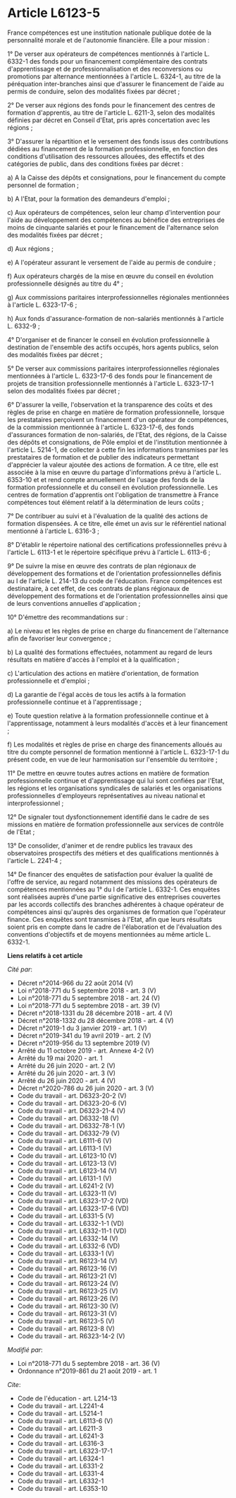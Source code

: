# Article L6123-5

France compétences est une institution nationale publique dotée de la personnalité morale et de l'autonomie financière. Elle
a pour mission :

1° De verser aux opérateurs de compétences mentionnés à l'article L. 6332-1 des fonds pour un financement complémentaire des
contrats d'apprentissage et de professionnalisation et des reconversions ou promotions par alternance mentionnées à l'article
L. 6324-1, au titre de la péréquation inter-branches ainsi que d'assurer le financement de l'aide au permis de conduire,
selon des modalités fixées par décret ;

2° De verser aux régions des fonds pour le financement des centres de formation d'apprentis, au titre de l'article L. 6211-3,
selon des modalités définies par décret en Conseil d'Etat, pris après concertation avec les régions ;

3° D'assurer la répartition et le versement des fonds issus des contributions dédiées au financement de la formation
professionnelle, en fonction des conditions d'utilisation des ressources allouées, des effectifs et des catégories de public,
dans des conditions fixées par décret :

a) A la Caisse des dépôts et consignations, pour le financement du compte personnel de formation ;

b) A l'Etat, pour la formation des demandeurs d'emploi ;

c) Aux opérateurs de compétences, selon leur champ d'intervention pour l'aide au développement des compétences au bénéfice
des entreprises de moins de cinquante salariés et pour le financement de l'alternance selon des modalités fixées par décret ;

d) Aux régions ;

e) A l'opérateur assurant le versement de l'aide au permis de conduire ;

f) Aux opérateurs chargés de la mise en œuvre du conseil en évolution professionnelle désignés au titre du 4° ;

g) Aux commissions paritaires interprofessionnelles régionales mentionnées à l'article L. 6323-17-6 ;

h) Aux fonds d'assurance-formation de non-salariés mentionnés à l'article L. 6332-9 ;

4° D'organiser et de financer le conseil en évolution professionnelle à destination de l'ensemble des actifs occupés, hors
agents publics, selon des modalités fixées par décret ;

5° De verser aux commissions paritaires interprofessionnelles régionales mentionnées à l'article L. 6323-17-6 des fonds pour
le financement de projets de transition professionnelle mentionnés à l'article L. 6323-17-1 selon des modalités fixées par
décret ;

6° D'assurer la veille, l'observation et la transparence des coûts et des règles de prise en charge en matière de formation
professionnelle, lorsque les prestataires perçoivent un financement d'un opérateur de compétences, de la commission
mentionnée à l'article L. 6323-17-6, des fonds d'assurances formation de non-salariés, de l'Etat, des régions, de la Caisse
des dépôts et consignations, de Pôle emploi et de l'institution mentionnée à l'article L. 5214-1, de collecter à cette fin
les informations transmises par les prestataires de formation et de publier des indicateurs permettant d'apprécier la valeur
ajoutée des actions de formation. A ce titre, elle est associée à la mise en œuvre du partage d'informations prévu à
l'article L. 6353-10 et et rend compte annuellement de l'usage des fonds de la formation professionnelle et du conseil en
évolution professionnelle. Les centres de formation d'apprentis ont l'obligation de transmettre à France compétences tout
élément relatif à la détermination de leurs coûts ;

7° De contribuer au suivi et à l'évaluation de la qualité des actions de formation dispensées. A ce titre, elle émet un avis
sur le référentiel national mentionné à l'article L. 6316-3 ;

8° D'établir le répertoire national des certifications professionnelles prévu à l'article L. 6113-1 et le répertoire
spécifique prévu à l'article L. 6113-6 ;

9° De suivre la mise en œuvre des contrats de plan régionaux de développement des formations et de l'orientation
professionnelles définis au I de l'article L. 214-13 du code de l'éducation. France compétences est destinataire, à cet
effet, de ces contrats de plans régionaux de développement des formations et de l'orientation professionnelles ainsi que de
leurs conventions annuelles d'application ;

10° D'émettre des recommandations sur :

a) Le niveau et les règles de prise en charge du financement de l'alternance afin de favoriser leur convergence ;

b) La qualité des formations effectuées, notamment au regard de leurs résultats en matière d'accès à l'emploi et à la
qualification ;

c) L'articulation des actions en matière d'orientation, de formation professionnelle et d'emploi ;

d) La garantie de l'égal accès de tous les actifs à la formation professionnelle continue et à l'apprentissage ;

e) Toute question relative à la formation professionnelle continue et à l'apprentissage, notamment à leurs modalités d'accès
et à leur financement ;

f) Les modalités et règles de prise en charge des financements alloués au titre du compte personnel de formation mentionné à
l'article L. 6323-17-1 du présent code, en vue de leur harmonisation sur l'ensemble du territoire ;

11° De mettre en œuvre toutes autres actions en matière de formation professionnelle continue et d'apprentissage qui lui sont
confiées par l'Etat, les régions et les organisations syndicales de salariés et les organisations professionnelles
d'employeurs représentatives au niveau national et interprofessionnel ;

12° De signaler tout dysfonctionnement identifié dans le cadre de ses missions en matière de formation professionnelle aux
services de contrôle de l'Etat ;

13° De consolider, d'animer et de rendre publics les travaux des observatoires prospectifs des métiers et des qualifications
mentionnés à l'article L. 2241-4 ;

14° De financer des enquêtes de satisfaction pour évaluer la qualité de l'offre de service, au regard notamment des missions
des opérateurs de compétences mentionnées au 1° du I de l'article L. 6332-1. Ces enquêtes sont réalisées auprès d'une partie
significative des entreprises couvertes par les accords collectifs des branches adhérentes à chaque opérateur de compétences
ainsi qu'auprès des organismes de formation que l'opérateur finance. Ces enquêtes sont transmises à l'Etat, afin que leurs
résultats soient pris en compte dans le cadre de l'élaboration et de l'évaluation des conventions d'objectifs et de moyens
mentionnées au même article L. 6332-1.

**Liens relatifs à cet article**

_Cité par_:

  - Décret n°2014-966 du 22 août 2014 (V)
  - Loi n°2018-771 du 5 septembre 2018 - art. 3 (V)
  - Loi n°2018-771 du 5 septembre 2018 - art. 24 (V)
  - Loi n°2018-771 du 5 septembre 2018 - art. 39 (V)
  - Décret n°2018-1331 du 28 décembre 2018 - art. 4 (V)
  - Décret n°2018-1332 du 28 décembre 2018 - art. 4 (V)
  - Décret n°2019-1 du 3 janvier 2019 - art. 1 (V)
  - Décret n°2019-341 du 19 avril 2019 - art. 2 (V)
  - Décret n°2019-956 du 13 septembre 2019 (V)
  - Arrêté du 11 octobre 2019 - art. Annexe 4-2 (V)
  - Arrêté du 19 mai 2020 - art. 1
  - Arrêté du 26 juin 2020 - art. 2 (V)
  - Arrêté du 26 juin 2020 - art. 3 (V)
  - Arrêté du 26 juin 2020 - art. 4 (V)
  - Décret n°2020-786 du 26 juin 2020 - art. 3 (V)
  - Code du travail - art. D6323-20-2 (V)
  - Code du travail - art. D6323-20-6 (V)
  - Code du travail - art. D6323-21-4 (V)
  - Code du travail - art. D6332-18 (V)
  - Code du travail - art. D6332-78-1 (V)
  - Code du travail - art. D6332-79 (V)
  - Code du travail - art. L6111-6 (V)
  - Code du travail - art. L6113-1 (V)
  - Code du travail - art. L6123-10 (V)
  - Code du travail - art. L6123-13 (V)
  - Code du travail - art. L6123-14 (V)
  - Code du travail - art. L6131-1 (V)
  - Code du travail - art. L6241-2 (V)
  - Code du travail - art. L6323-11 (V)
  - Code du travail - art. L6323-17-2 (VD)
  - Code du travail - art. L6323-17-6 (VD)
  - Code du travail - art. L6331-5 (V)
  - Code du travail - art. L6332-1-1 (VD)
  - Code du travail - art. L6332-11-1 (VD)
  - Code du travail - art. L6332-14 (V)
  - Code du travail - art. L6332-6 (VD)
  - Code du travail - art. L6333-1 (V)
  - Code du travail - art. R6123-14 (V)
  - Code du travail - art. R6123-16 (V)
  - Code du travail - art. R6123-21 (V)
  - Code du travail - art. R6123-24 (V)
  - Code du travail - art. R6123-25 (V)
  - Code du travail - art. R6123-26 (V)
  - Code du travail - art. R6123-30 (V)
  - Code du travail - art. R6123-31 (V)
  - Code du travail - art. R6123-5 (V)
  - Code du travail - art. R6123-8 (V)
  - Code du travail - art. R6323-14-2 (V)

_Modifié par_:

  - Loi n°2018-771 du 5 septembre 2018 - art. 36 (V)
  - Ordonnance n°2019-861 du 21 août 2019 - art. 1

_Cite_:

  - Code de l'éducation - art. L214-13
  - Code du travail - art. L2241-4
  - Code du travail - art. L5214-1
  - Code du travail - art. L6113-6 (V)
  - Code du travail - art. L6211-3
  - Code du travail - art. L6241-3
  - Code du travail - art. L6316-3
  - Code du travail - art. L6323-17-1
  - Code du travail - art. L6324-1
  - Code du travail - art. L6331-2
  - Code du travail - art. L6331-4
  - Code du travail - art. L6332-1
  - Code du travail - art. L6353-10
